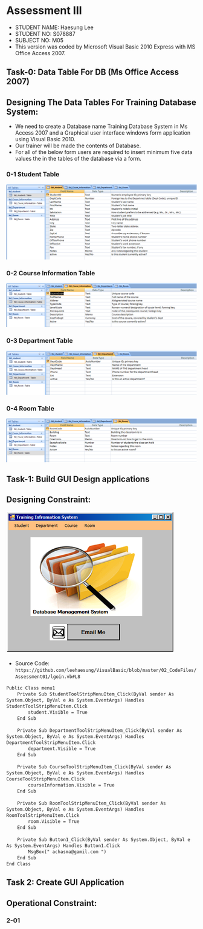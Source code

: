# Assessment III

* STUDENT NAME:	Haesung Lee
* STUDENT NO:	  S078887
* SUBJECT NO:	  M05
* This version was coded by Microsoft Visual Basic 2010 Express with MS Office Access 2007.


## Task-0: Data Table For DB (Ms Office Access 2007)
## Designing The Data Tables For Training Database System:
* We need to create a Database name Training Database System in Ms Access 2007 and a Graphical user interface windows form application using Visual Basic 2010.
* Our trainer will be made the contents of Database.
* For all of the below form users are required to insert minimum five data values the in the tables of the database via a form.


### 0-1 Student Table

![01_tbl_student_DB.png](https://github.com/leehaesung/VisualBasic/blob/master/02_CodeFiles/Assessment03/OutputImageFiles/01_tbl_student_DB.png)


### 0-2 Course Information Table

![02_tbl_Course_information_DB.png](https://github.com/leehaesung/VisualBasic/blob/master/02_CodeFiles/Assessment03/OutputImageFiles/02_tbl_Course_information_DB.png)


### 0-3 Department Table

![03_tbl_Department_DB.png](https://github.com/leehaesung/VisualBasic/blob/master/02_CodeFiles/Assessment03/OutputImageFiles/03_tbl_Department_DB.png)


### 0-4 Room Table
![04_tbl_Room_DB.png](https://github.com/leehaesung/VisualBasic/blob/master/02_CodeFiles/Assessment03/OutputImageFiles/04_tbl_Room_DB.png)



## Task-1: Build GUI Design applications 
## Designing Constraint:


![05_menu.png](https://github.com/leehaesung/VisualBasic/blob/master/02_CodeFiles/Assessment03/OutputImageFiles/05_menu.png)
* Source Code: `https://github.com/leehaesung/VisualBasic/blob/master/02_CodeFiles/Assessment01/lgoin.vb#L8`

````````````````````````````````````````
Public Class menu1
    Private Sub StudentToolStripMenuItem_Click(ByVal sender As System.Object, ByVal e As System.EventArgs) Handles StudentToolStripMenuItem.Click
        student.Visible = True
    End Sub

    Private Sub DepartmentToolStripMenuItem_Click(ByVal sender As System.Object, ByVal e As System.EventArgs) Handles DepartmentToolStripMenuItem.Click
        department.Visible = True
    End Sub

    Private Sub CourseToolStripMenuItem_Click(ByVal sender As System.Object, ByVal e As System.EventArgs) Handles CourseToolStripMenuItem.Click
        courseInformation.Visible = True
    End Sub

    Private Sub RoomToolStripMenuItem_Click(ByVal sender As System.Object, ByVal e As System.EventArgs) Handles RoomToolStripMenuItem.Click
        room.Visible = True
    End Sub

    Private Sub Button1_Click(ByVal sender As System.Object, ByVal e As System.EventArgs) Handles Button1.Click
        MsgBox(" achasma@gamil.com ")
    End Sub
End Class
````````````````````````````````````````


## Task 2: Create GUI  Application
## Operational Constraint:

### 2-01 

